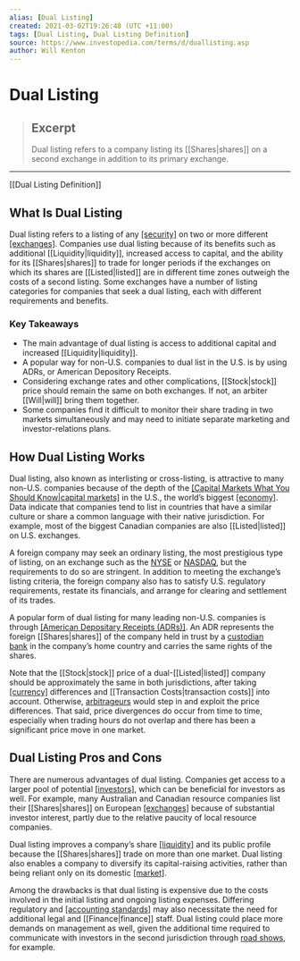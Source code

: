 ```yaml
---
alias: [Dual Listing]
created: 2021-03-02T19:26:48 (UTC +11:00)
tags: [Dual Listing, Dual Listing Definition]
source: https://www.investopedia.com/terms/d/duallisting.asp
author: Will Kenton
---
```


# Dual Listing

> ## Excerpt
> Dual listing refers to a company listing its [[Shares|shares]] on a second exchange in addition to its primary exchange.

---

[[Dual Listing Definition]]
## What Is Dual Listing

Dual listing refers to a listing of any [[security]](https://www.investopedia.com/terms/s/[[Security|security]].asp) on two or more different [[exchanges]](https://www.investopedia.com/terms/e/exchange.asp). Companies use dual listing because of its benefits such as additional [[Liquidity|liquidity]], increased access to capital, and the ability for its [[Shares|shares]] to trade for longer periods if the exchanges on which its shares are [[Listed|listed]] are in different time zones outweigh the costs of a second listing. Some exchanges have a number of listing categories for companies that seek a dual listing, each with different requirements and benefits.

### Key Takeaways

-   The main advantage of dual listing is access to additional capital and increased [[Liquidity|liquidity]].
-   A popular way for non-U.S. companies to dual list in the U.S. is by using ADRs, or American Depository Receipts.
-   Considering exchange rates and other complications, [[Stock|stock]] price should remain the same on both exchanges. If not, an arbiter [[Will|will]] bring them together.
-   Some companies find it difficult to monitor their share trading in two markets simultaneously and may need to initiate separate marketing and investor-relations plans.

## How Dual Listing Works

Dual listing, also known as interlisting or cross-listing, is attractive to many non-U.S. companies because of the depth of the [[Capital Markets What You Should Know|capital markets]](https://www.investopedia.com/terms/c/capitalmarkets.asp) in the U.S., the world’s biggest [[economy]](https://www.investopedia.com/terms/e/economy.asp). Data indicate that companies tend to list in countries that have a similar culture or share a common language with their native jurisdiction. For example, most of the biggest Canadian companies are also [[Listed|listed]] on U.S. exchanges.

A foreign company may seek an ordinary listing, the most prestigious type of listing, on an exchange such as the [NYSE](https://www.investopedia.com/terms/n/nyse.asp) or [NASDAQ](https://www.investopedia.com/terms/n/[[Nasdaq|nasdaq]].asp), but the requirements to do so are stringent. In addition to meeting the exchange’s listing criteria, the foreign company also has to satisfy U.S. regulatory requirements, restate its financials, and arrange for clearing and settlement of its trades.

A popular form of dual listing for many leading non-U.S. companies is through [[American Depositary Receipts (ADRs)]](https://www.investopedia.com/terms/a/adr.asp). An ADR represents the foreign [[Shares|shares]] of the company held in trust by a [custodian bank](https://www.investopedia.com/terms/c/custodian.asp) in the company’s home country and carries the same rights of the shares.

Note that the [[Stock|stock]] price of a dual-[[Listed|listed]] company should be approximately the same in both jurisdictions, after taking [[currency]](https://www.investopedia.com/terms/c/currency.asp) differences and [[Transaction Costs|transaction costs]] into account. Otherwise, [arbitrageurs](https://www.investopedia.com/terms/a/arbitrageur.asp) would step in and exploit the price differences. That said, price divergences do occur from time to time, especially when trading hours do not overlap and there has been a significant price move in one market.

## Dual Listing Pros and Cons

There are numerous advantages of dual listing. Companies get access to a larger pool of potential [[investors]](https://www.investopedia.com/terms/i/investor.asp), which can be beneficial for investors as well. For example, many Australian and Canadian resource companies list their [[Shares|shares]] on European [[exchanges]](https://www.investopedia.com/terms/e/exchange.asp) because of substantial investor interest, partly due to the relative paucity of local resource companies.

Dual listing improves a company’s share [[liquidity]](https://www.investopedia.com/terms/l/[[Liquidity|liquidity]].asp) and its public profile because the [[Shares|shares]] trade on more than one market. Dual listing also enables a company to diversify its capital-raising activities, rather than being reliant only on its domestic [[market]](https://www.investopedia.com/terms/m/market.asp).

Among the drawbacks is that dual listing is expensive due to the costs involved in the initial listing and ongoing listing expenses. Differing regulatory and [[accounting standards]](https://www.investopedia.com/terms/a/accounting-standard.asp) may also necessitate the need for additional legal and [[Finance|finance]] staff. Dual listing could place more demands on management as well, given the additional time required to communicate with investors in the second jurisdiction through [road shows](https://www.investopedia.com/terms/r/roadshow.asp), for example.
